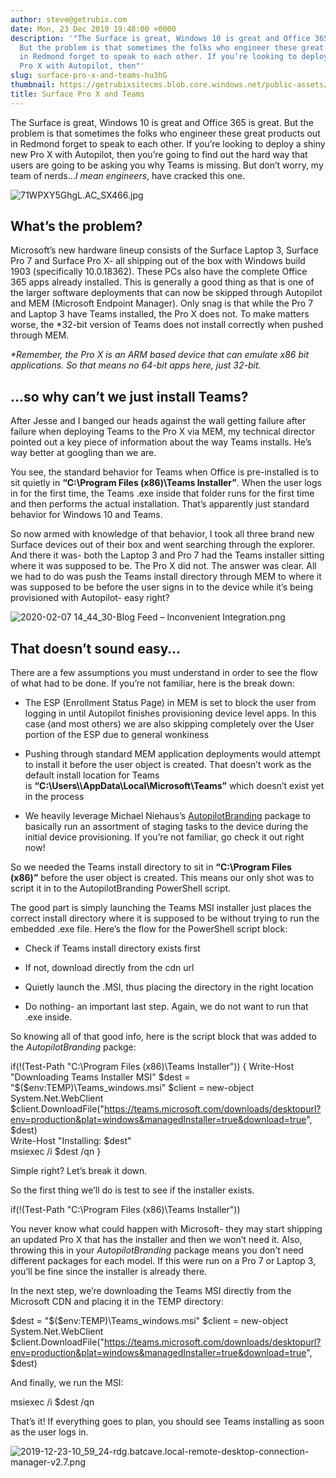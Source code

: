 ```yaml
---
author: steve@getrubix.com
date: Mon, 23 Dec 2019 19:48:00 +0000
description: '"The Surface is great, Windows 10 is great and Office 365 is great.
  But the problem is that sometimes the folks who engineer these great products out
  in Redmond forget to speak to each other. If you’re looking to deploy a shiny new
  Pro X with Autopilot, then"'
slug: surface-pro-x-and-teams-hu3hG
thumbnail: https://getrubixsitecms.blob.core.windows.net/public-assets/content/v1/thumbnails/surface-pro-x-and-teams-hu3hG_thumbnail.jpg
title: Surface Pro X and Teams
---
```


The Surface is great, Windows 10 is great and Office 365 is great. But the problem is that sometimes the folks who engineer these great products out in Redmond forget to speak to each other. If you’re looking to deploy a shiny new Pro X with Autopilot, then you’re going to find out the hard way that users are going to be asking you why Teams is missing. But don’t worry, my team of nerds…_I mean engineers_, have cracked this one.

![71WPXY5GhgL._AC_SX466_.jpg](https://getrubixsitecms.blob.core.windows.net/public-assets/content/v1/5dd365a31aa1fd743bc30b8e/1581104762006-HP2RM40QVEYN2LPC7S0Y/71WPXY5GhgL._AC_SX466_.jpg)

What’s the problem?
-------------------

Microsoft’s new hardware lineup consists of the Surface Laptop 3, Surface Pro 7 and Surface Pro X- all shipping out of the box with Windows build 1903 (specifically 10.0.18362). These PCs also have the complete Office 365 apps already installed. This is generally a good thing as that is one of the larger software deployments that can now be skipped through Autopilot and MEM (Microsoft Endpoint Manager). Only snag is that while the Pro 7 and Laptop 3 have Teams installed, the Pro X does not. To make matters worse, the \*32-bit version of Teams does not install correctly when pushed through MEM.

_\*Remember, the Pro X is an ARM based device that can emulate x86 bit applications. So that means no 64-bit apps here, just 32-bit._

…so why can’t we just install Teams?
------------------------------------

After Jesse and I banged our heads against the wall getting failure after failure when deploying Teams to the Pro X via MEM, my technical director pointed out a key piece of information about the way Teams installs. He’s way better at googling than we are.

You see, the standard behavior for Teams when Office is pre-installed is to sit quietly in **“C:\\Program Files (x86)\\Teams Installer”**. When the user logs in for the first time, the Teams .exe inside that folder runs for the first time and then performs the actual installation. That’s apparently just standard behavior for Windows 10 and Teams.

So now armed with knowledge of that behavior, I took all three brand new Surface devices out of their box and went searching through the explorer. And there it was- both the Laptop 3 and Pro 7 had the Teams installer sitting where it was supposed to be. The Pro X did not. The answer was clear. All we had to do was push the Teams install directory through MEM to where it was supposed to be before the user signs in to the device while it’s being provisioned with Autopilot- easy right?

![2020-02-07 14_44_30-Blog Feed – Inconvenient Integration.png](https://getrubixsitecms.blob.core.windows.net/public-assets/content/v1/5dd365a31aa1fd743bc30b8e/1581104787505-RMK8DUBPRH6CCR1FAPOL/2020-02-07+14_44_30-Blog+Feed+%E2%80%93+Inconvenient+Integration.png)

That doesn’t sound easy…
------------------------

There are a few assumptions you must understand in order to see the flow of what had to be done. If you’re not familiar, here is the break down:

-   The ESP (Enrollment Status Page) in MEM is set to block the user from logging in until Autopilot finishes provisioning device level apps. In this case (and most others) we are also skipping completely over the User portion of the ESP due to general wonkiness
    
-   Pushing through standard MEM application deployments would attempt to install it before the user object is created. That doesn’t work as the default install location for Teams is **“C:\\Users\\<USERNAME>\\AppData\\Local\\Microsoft\\Teams”** which doesn’t exist yet in the process
    
-   We heavily leverage Michael Niehaus’s [AutopilotBranding](https://github.com/mtniehaus/AutopilotBranding) package to basically run an assortment of staging tasks to the device during the initial device provisioning. If you’re not familiar, go check it out right now!
    

So we needed the Teams install directory to sit in **“C:\\Program Files (x86)”** before the user object is created. This means our only shot was to script it in to the AutopilotBranding PowerShell script.

The good part is simply launching the Teams MSI installer just places the correct install directory where it is supposed to be without trying to run the embedded .exe file. Here’s the flow for the PowerShell script block:

-   Check if Teams install directory exists first
    
-   If not, download directly from the cdn url
    
-   Quietly launch the .MSI, thus placing the directory in the right location
    
-   Do nothing- an important last step. Again, we do not want to run that .exe inside.
    

So knowing all of that good info, here is the script block that was added to the _AutopilotBranding_ packge:

if(!(Test-Path "C:\\Program Files (x86)\\Teams Installer")) {
Write-Host "Downloading Teams Installer MSI" 
$dest = "$($env:TEMP)\\Teams\_windows.msi" 
$client = new-object System.Net.WebClient 
$client.DownloadFile("https://teams.microsoft.com/downloads/desktopurl?env=production&plat=windows&managedInstaller=true&download=true", $dest)        
Write-Host "Installing: $dest"  
msiexec /i $dest /qn
} 

Simple right? Let’s break it down.

So the first thing we’ll do is test to see if the installer exists.

if(!(Test-Path "C:\\Program Files (x86)\\Teams Installer"))

You never know what could happen with Microsoft- they may start shipping an updated Pro X that has the installer and then we won’t need it. Also, throwing this in your _AutopilotBranding_ package means you don’t need different packages for each model. If this were run on a Pro 7 or Laptop 3, you’ll be fine since the installer is already there.

In the next step, we’re downloading the Teams MSI directly from the Microsoft CDN and placing it in the TEMP directory:

$dest = "$($env:TEMP)\\Teams\_windows.msi" 
$client = new-object System.Net.WebClient 
$client.DownloadFile("https://teams.microsoft.com/downloads/desktopurl?env=production&plat=windows&managedInstaller=true&download=true", $dest)

And finally, we run the MSI:

msiexec /i $dest /qn

That’s it! If everything goes to plan, you should see Teams installing as soon as the user logs in.

![2019-12-23-10_59_24-rdg.batcave.local-remote-desktop-connection-manager-v2.7.png](https://getrubixsitecms.blob.core.windows.net/public-assets/content/v1/5dd365a31aa1fd743bc30b8e/1581104930793-DEU4ZIJ0R7G2VEEYMLGI/2019-12-23-10_59_24-rdg.batcave.local-remote-desktop-connection-manager-v2.7.png)